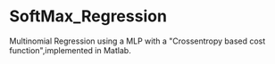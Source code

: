 # SoftMax_Regression
Multinomial Regression using a MLP with a "Crossentropy based cost function",implemented in Matlab. 
